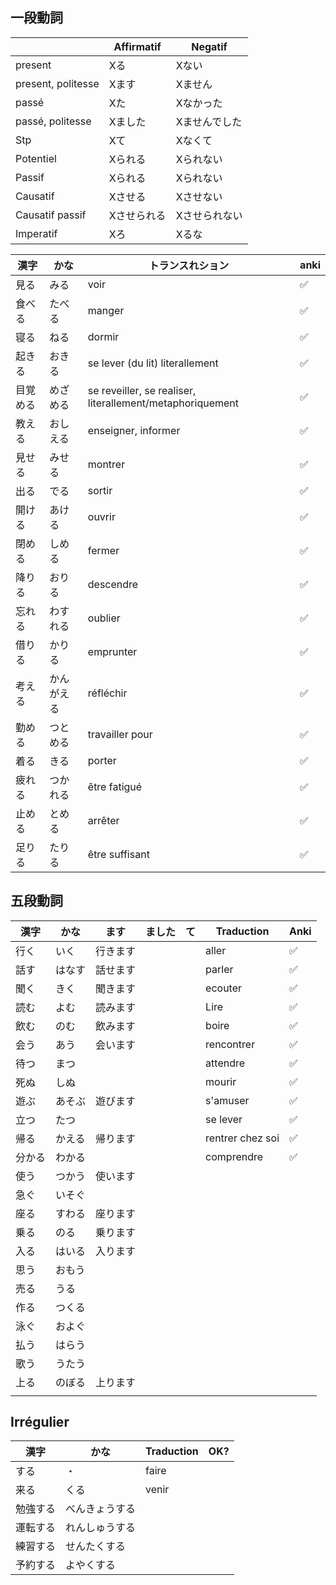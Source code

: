 ## 一段動詞

|                    | Affirmatif | Negatif |
| ------------------ | ---------- | ------- |
| present            | Xる         | Xない     |
| present, politesse | Xます        | Xません    |
| passé              | Xた         | Xなかった   |
| passé, politesse   | Xました       | Xませんでした |
| Stp                | Xて         | Xなくて    |
| Potentiel          | Xられる       | Xられない   |
| Passif             | Xられる       | Xられない   |
| Causatif           | Xさせる       | Xさせない   |
| Causatif passif    | Xさせられる     | Xさせられない |
| Imperatif          | Xろ         | Xるな     |

| 漢字   | かな    | トランスれション                                                  | anki |
| ---- | ----- | --------------------------------------------------------- | ---- |
| 見る   | みる    | voir                                                      | ✅    |
| 食べる  | たべる   | manger                                                    | ✅    |
| 寝る   | ねる    | dormir                                                    | ✅    |
| 起きる  | おきる   | se lever (du lit) literallement                           | ✅    |
| 目覚める | めざめる  | se reveiller, se realiser, literallement/metaphoriquement | ✅    |
| 教える  | おしえる  | enseigner, informer                                       | ✅    |
| 見せる  | みせる   | montrer                                                   | ✅    |
| 出る   | でる    | sortir                                                    | ✅    |
| 開ける  | あける   | ouvrir                                                    | ✅    |
| 閉める  | しめる   | fermer                                                    | ✅    |
| 降りる  | おりる   | descendre                                                 | ✅    |
| 忘れる  | わすれる  | oublier                                                   | ✅    |
| 借りる  | かりる   | emprunter                                                 | ✅    |
| 考える  | かんがえる | réfléchir                                                 | ✅    |
| 勤める  | つとめる  | travailler pour                                           | ✅    |
| 着る   | きる    | porter                                                    | ✅    |
| 疲れる  | つかれる  | être fatigué                                              | ✅    |
| 止める  | とめる   | arrêter                                                   | ✅    |
| 足りる  | たりる   | être suffisant                                            | ✅    |

## 五段動詞

| 漢字  | かな  | ます   | ました | て   | Traduction       | Anki |
| --- | --- | ---- | --- | --- | ---------------- | ---- |
| 行く  | いく  | 行きます |     |     | aller            | ✅    |
| 話す  | はなす | 話せます |     |     | parler           | ✅    |
| 聞く  | きく  | 聞きます |     |     | ecouter          | ✅    |
| 読む  | よむ  | 読みます |     |     | Lire             | ✅    |
| 飲む  | のむ  | 飲みます |     |     | boire            | ✅    |
| 会う  | あう  | 会います |     |     | rencontrer       | ✅    |
| 待つ  | まつ  |      |     |     | attendre         | ✅    |
| 死ぬ  | しぬ  |      |     |     | mourir           | ✅    |
| 遊ぶ  | あそぶ | 遊びます |     |     | s'amuser         | ✅    |
| 立つ  | たつ  |      |     |     | se lever         | ✅    |
| 帰る  | かえる | 帰ります |     |     | rentrer chez soi | ✅    |
| 分かる | わかる |      |     |     | comprendre       | ✅    |
| 使う  | つかう | 使います |     |     |                  |      |
| 急ぐ  | いそぐ |      |     |     |                  |      |
| 座る  | すわる | 座ります |     |     |                  |      |
| 乗る  | のる  | 乗ります |     |     |                  |      |
| 入る  | はいる | 入ります |     |     |                  |      |
| 思う  | おもう |      |     |     |                  |      |
| 売る  | うる  |      |     |     |                  |      |
| 作る  | つくる |      |     |     |                  |      |
| 泳ぐ  | およぐ |      |     |     |                  |      |
| 払う  | はらう |      |     |     |                  |      |
| 歌う  | うたう |      |     |     |                  |      |
| 上る  | のぼる | 上ります |     |     |                  |      |
|     |     |      |     |     |                  |      |

## Irrégulier
| 漢字   | かな      | Traduction | OK? |
| ---- | ------- | ---------- | --- |
| する   | ・       | faire      |     |
| 来る   | くる      | venir      |     |
| 勉強する | べんきょうする |            |     |
| 運転する | れんしゅうする |            |     |
| 練習する | せんたくする  |            |     |
| 予約する | よやくする   |            |     |
